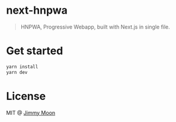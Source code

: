 # next-hnpwa

> HNPWA, Progressive Webapp, built with Next.js in single file.

# Get started

```sh
yarn install
yarn dev
```

# License

MIT @ [Jimmy Moon](https://jimmymoon.dev)
